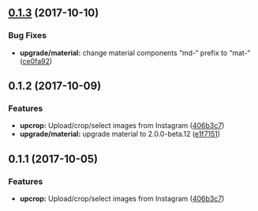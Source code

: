 <a name="0.1.3"></a>
## [0.1.3](https://github.com/matheusdavidson/angular-upcrop-insta/compare/v0.1.2...v0.1.3) (2017-10-10)


### Bug Fixes

* **upgrade/material:** change material components “md-“ prefix to “mat-“ ([ce0fa92](https://github.com/matheusdavidson/angular-upcrop-insta/commit/ce0fa92))



<a name="0.1.2"></a>
## 0.1.2 (2017-10-09)


### Features

* **upcrop:** Upload/crop/select images from Instagram ([406b3c7](https://github.com/matheusdavidson/angular-upcrop-insta/commit/406b3c7))
* **upgrade/material:** upgrade material to 2.0.0-beta.12 ([e1f7151](https://github.com/matheusdavidson/angular-upcrop-insta/commit/e1f7151))



<a name="0.1.1"></a>
## 0.1.1 (2017-10-05)


### Features

* **upcrop:** Upload/crop/select images from Instagram ([406b3c7](https://github.com/matheusdavidson/angular-upcrop-insta/commit/406b3c7))




